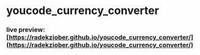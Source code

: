 # youcode_currency_converter

### live preview: [https://radekziober.github.io/youcode_currency_converter/](https://radekziober.github.io/youcode_currency_converter/)
